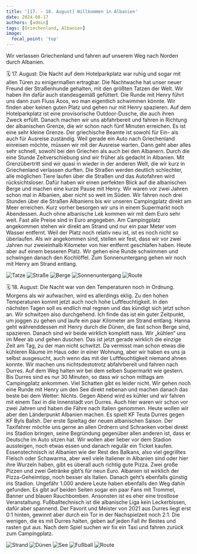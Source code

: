 ```yaml
---
title: '[17. - 18. August] Willkommen in Albanien'
date: 2024-08-17
authors: [admin]
tags: [Griechenland, Albanien]
image:
  focal_point: 'top'
---
```

Wir verlassen Griechenland und fahren auf unserem Weg nach Norden durch Albanien.

<!--more-->

🗓️ 17. August: Die Nacht auf dem Hotelparkplatz war ruhig und sogar mit allen Türen zu einigermaßen ertragbar. Die Nachtwache hat unser neuer Freund der Straßenhunde gehalten, mit den größten Tatzen der Welt. Wir haben ihn dafür auch standesgemäß gefüttert. Die Runde mit Henry führt uns dann zum Fluss Aoos, wo man eigentlich schwimmen könnte. Wir finden aber keinen guten Platz und gehen nur mit Henry spazieren. Auf dem Hotelparkplatz ist eine provisorische Outdoor-Dusche, die auch ihren Zweck erfüllt. Danach machen wir uns abfahrbereit und fahren in Richtung der albanischen Grenze, die wir schon nach fünf Minuten erreichen. Es ist eine sehr kleine Grenze. Der griechische Beamte ist sowohl für Ein- als auch für Ausreise zuständig. Weil gerade ein Auto nach Griechenland einreisen möchte, müssen wir mit der Ausreise warten. Dann geht aber alles sehr schnell, sowohl bei den Griechen als auch bei den Albanern. Durch die eine Stunde Zeitverschiebung sind wir früher als gedacht in Albanien. Mit Grenzübertritt sind wir quasi in wieder in der anderen Welt, die wir kurz in Griechenland verlassen durften. Die Straßen werden deutlich schlechter, alle möglichen Tiere laufen über die Straßen und das Autofahren wird rücksichtsloser. Dafür haben wir einen perfekten Blick auf die albanischen Berge und machen eine kurze Pause mit Henry. Wir waren vor zwei Jahren schon mal in Albanien, aber nicht so weit im Süden. Wir fahren noch drei Stunden über die Straßen Albaniens bis wir unseren Campingplatz direkt am Meer erreichen. Kurz vorher besorgen wir uns in einem Supermarkt noch Abendessen. Auch ohne albanische Lek kommen wir mit dem Euro sehr weit. Fast alle Preise sind in Euro angegeben. Am Campingplatz angekommen stehen wir direkt am Strand und nur ein paar Meter vom Wasser entfernt. Weil der Platz noch relativ neu ist, ist es noch nicht so überlaufen. Als wir angekommen sind, stellen wir fest, dass wir vor zwei Jahren nur zweieinhalb Kilometer von hier entfernt geschlafen haben. Heute aber auf einem besseren Platz. Wir gehen eine Runde schwimmen und schwingen danach den Kochlöffel. Zum Sonnenuntergang gehen wir noch mit Henry am Strand entlang.

<img src="Tatze.jpg" alt="Tatze" caption="">

<img src="Strasse.jpg" alt="Straße" caption="">

<img src="Berge.jpg" alt="Berge" caption="">

<img src="Sonnenuntergang.jpg" alt="Sonnenuntergang" caption="">

<img src="Route_17.08.24.jpg" alt="Route" caption=" ">

🗓️ 18. August: Die Nacht war von den Temperaturen noch in Ordnung. Morgens als wir aufwachen, wird es allerdings eklig. Zu den hohen Temperaturen kommt jetzt auch noch hohe Luftfeuchtigkeit. In den nächsten Tagen soll es endlich mal regnen und das kündigt sich jetzt schon an. Wir schwitzen also durchgehend. Ich finde das ist ein guter Zeitpunkt, um joggen zu gehen und laufe ein paar Kilometer am Strand entlang. Hanna geht währenddessen mit Henry durch die Dünen, die fast schon Berge sind, spazieren. Danach sind wir beide wirklich komplett nass. Wir „kühlen“ uns im Meer ab und gehen duschen. Das ist jetzt gerade wirklich die einzige Zeit am Tag, zu der man nicht schwitzt. Da vermisst man schon etwas die kühleren Räume im Haus oder in einer Wohnung, aber wir haben es uns ja selbst ausgesucht, auch wenn das mit der Luftfeuchtigkeit niemand ahnen konnte. Wir machen uns nichtsdestotrotz abfahrbereit und fahren nach Durres. Auf dem Weg halten wir bei dem selben Supermarkt wie gestern. Bis Durres sind es nur 30 Minuten, so dass wir schon mittags am Campingplatz ankommen. Viel Schatten gibt es leider nicht. Wir gehen noch eine Runde mit Henry um den See direkt nebenan und machen danach das beste bei dem Wetter: Nichts. Gegen Abend wird es kühler und wir fahren mit einem Taxi in die Innenstadt von Durres. Auch hier waren wir schon vor zwei Jahren und haben die Fähre nach Italien genommen. Heute wollen wir aber den Länderpunkt Albanien machen. Es spielt KF Teuta Durres gegen KF Byls Ballsh. Der erste Spieltag der neuen albanischen Saison. Der Taxifahrer möchte uns gerne an allen Ordnern und Schranken vorbei direkt ins Stadion bringen, seine Begründung gegenüber allen anderen ist, dass er Deutsche im Auto sitzen hat. Wir wollen aber lieber vor dem Stadion aussteigen, noch etwas essen und danach regulär ein Ticket kaufen. Essenstechnisch ist Albanien wie der Rest des Balkans, also viel gegrilltes Fleisch oder Schawarma, aber weil viele Italiener in Albanien sind oder hier ihre Wurzeln haben, gibt es überall auch richtig gute Pizza. Zwei große Pizzen und zwei Getränke gibt’s für neun Euro. Albanien ist wirklich der Pizza-Geheimtipp, noch besser als Italien. Danach geht’s ebenfalls günstig ins Stadion. Ungefähr 1.000 andere Leute haben ebenfalls den Weg dahin gefunden. Es gibt auf beiden Seiten sogar ein paar Fans mit Trommel, Banner und blauen Rauchbomben. Ansonsten ist es eher eine trostlose Veranstaltung. Fußballtechnisch ist die albanische Liga kein Leckerbissen, dafür aber spannend. Der Favorit und Meister von 2021 aus Durres liegt erst 0:1 hinten, gewinnt aber durch ein Tor in der Nachspielzeit noch 2:1. Die wenigen, die es mit Durres halten, geben auf jeden Fall ihr Bestes und rasten gut aus. Nach dem Spiel suchen wir fix ein Taxi und fahren zurück zum Campingplatz. 

<img src="Strand.jpg" alt="Strand" caption="">

<img src="Duenen.jpg" alt="Dünen" caption="">

<img src="See.jpg" alt="See" caption="">

<img src="Fussball.jpg" alt="Fußball" caption="">

<img src="Route_18.08.24.jpg" alt="Route" caption=" ">